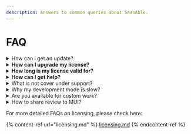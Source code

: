 ```yaml
---
description: Answers to common queries about SaasAble.
---
```


# FAQ

<details>

<summary>How can i get an update?</summary>

You can get the update in your purchase dashboard.

1. If you are **already** logged in:
   * Select the tab: Downloads
2. If you **haven't** logged in yet
   * Login here: [https://mui.com/store/sign-in/](https://mui.com/store/sign-in/)
   * In your menu dropdown account select: Download history

</details>

<details>

<summary><strong>How can I upgrade my license?</strong></summary>

When you're ready to upgrade the product package, please [contact us](https://support.phoenixcoded.net/) for a discount code. Once you have the code, follow these steps:

1. Select the product package to upgrade.
2. Enter the discount code ([contact us](https://support.phoenixcoded.net/) to receive it).
3. Complete the payment.
4. You're all set!

</details>

<details>

<summary><strong>How long is my license valid for?</strong></summary>

Licenses are valid as per MUI policy. Please check the product description page of the MUI store [here](https://mui.com/store/).

</details>

<details>

<summary><strong>How can I get help?</strong></summary>

Check [support ](support.md)page.

</details>

<details>

<summary>What is not cover under support?</summary>

Check [support](support.md) page

</details>

<details>

<summary>Why my development mode is slow?</summary>

Many factors affect slow development, like system configuration, the size of components in the project, and third-party package issues.

Next JS slow in dev: [https://github.com/vercel/next.js/issues/48748](https://github.com/vercel/next.js/issues/48748)

We recommend going with the seed version to get started with your project.

</details>

<details>

<summary>Are you available for custom work?</summary>

Custom works are subject to availability and project scope. Please reach out to **phoenixcoded@gmail.com** with the following:

**Subject: Inquiry for custom work via MUI SaasAble**

Add the following description to the body:

* Requirements (Doc, image, videos if any)
* Budget?
* Expected timeline?
* Your availability with timezone?
* Do you need Figma changes?
* Any other thoughts

</details>

<details>

<summary>How to share review to MUI?</summary>

We truly appreciate your interest in sharing a review!\
Please follow the steps below to submit your feedback on MUI:

1. **Log in to the MUI Store** using the same credentials you used at the time of purchase:\
   [MUI Store Login](https://mui.com/store/sign-in/)
2. After a successful login, open **SaasAble** in the same browser:\
   [SaasAble – Multipurpose UI Kit & Dashboard](https://mui.com/store/items/saasable-multipurpose-ui-kit-and-dashboard/)
3.  You will see a button to write a review. Click it and share your feedback!



    <figure><img src=".gitbook/assets/image (1).png" alt=""><figcaption></figcaption></figure>

{% hint style="success" %}
You can only leave a review if logged into your MUI account.
{% endhint %}

Thanks again for your time and support! 😊

</details>





For more detailed FAQs on licensing, please check here:&#x20;

{% content-ref url="licensing.md" %}
[licensing.md](licensing.md)
{% endcontent-ref %}

